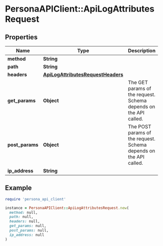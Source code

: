 # PersonaAPIClient::ApiLogAttributesRequest

## Properties

| Name | Type | Description | Notes |
| ---- | ---- | ----------- | ----- |
| **method** | **String** |  | [optional] |
| **path** | **String** |  | [optional] |
| **headers** | [**ApiLogAttributesRequestHeaders**](ApiLogAttributesRequestHeaders.md) |  | [optional] |
| **get_params** | **Object** | The GET params of the request. Schema depends on the API called. | [optional] |
| **post_params** | **Object** | The POST params of the request. Schema depends on the API called. | [optional] |
| **ip_address** | **String** |  | [optional] |

## Example

```ruby
require 'persona_api_client'

instance = PersonaAPIClient::ApiLogAttributesRequest.new(
  method: null,
  path: null,
  headers: null,
  get_params: null,
  post_params: null,
  ip_address: null
)
```

